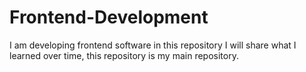 # Frontend-Development
I am developing frontend software in this repository
I will share what I learned over time, this repository is my main repository.
